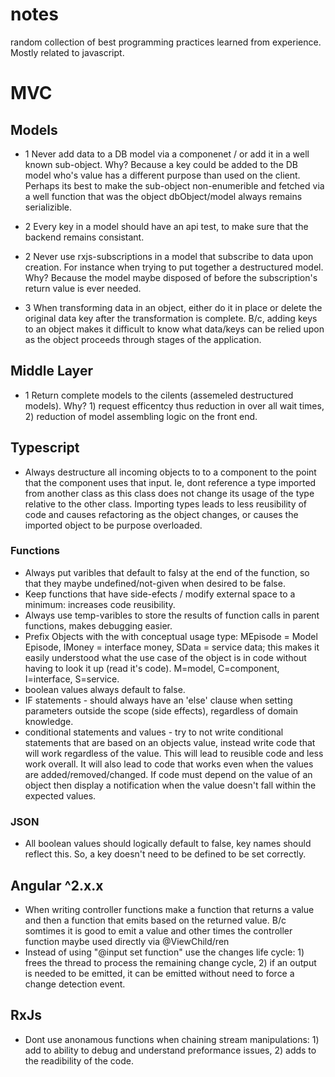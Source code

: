 # notes
random collection of best programming practices learned from experience. Mostly related to javascript.


# MVC
## Models
- 1 Never add data to a DB model via a componenet / or add it in a well known sub-object. Why? Because a key could be added to the DB model who's value has a different purpose than used on the client. Perhaps its best to make the sub-object non-enumerible and fetched via a well function that was the object dbObject/model always remains serializible.
- 2 Every key in a model should have an api test, to make sure that the backend remains consistant.

- 2 Never use rxjs-subscriptions in a model that subscribe to data upon creation. For instance when trying to put together a destructured model. Why? Because the model maybe disposed of before the subscription's return value is ever needed.

- 3 When transforming data in an object, either do it in place or delete the original data key after the transformation is complete. B/c, adding keys to an object makes it difficult to know what data/keys can be relied upon as the object proceeds through stages of the application.

## Middle Layer
- 1 Return complete models to the cilents (assemeled destructured models). Why? 1) request efficentcy thus reduction in over all wait times, 2) reduction of model assembling logic on the front end.     

## Typescript
- Always destructure all incoming objects to to a component to the point that the component uses that input. Ie, dont reference a type imported from another class as this class does not change its usage of the type relative to the other class. Importing types leads to less reusibility of code and causes refactoring as the object changes, or causes the imported object to be purpose overloaded.

### Functions
- Always put varibles that default to falsy at the end of the function, so that they maybe undefined/not-given when desired to be false.
- Keep functions that have side-efects / modify external space to a minimum: increases code reusibility.
- Always use temp-varibles to store the results of function calls in parent functions, makes debugging easier.
- Prefix Objects with the with conceptual usage type: MEpisode = Model Episode, IMoney = interface money, SData = service data; this makes it easily understood what the use case of the object is in code without having to look it up (read it's code). M=model, C=component, I=interface, S=service.
- boolean values always default to false.
- IF statements - should always have an 'else' clause when setting parameters outside the scope (side effects), regardless of domain knowledge.
- conditional statements and values - try to not write conditional statements that are based on an objects value, instead write code that will work regardless of the value. This will lead to reusible code and less work overall. It will also lead to code that works even when the values are added/removed/changed. If code must depend on the value of an object then display a notification when the value doesn't fall within the expected values.

### JSON
- All boolean values should logically default to false, key names should reflect this. So, a key doesn't need to be defined to be set correctly.

## Angular ^2.x.x
- When writing controller functions make a function that returns a value and then a function that emits based on the returned value. B/c somtimes it is good to emit a value and other times the controller function maybe used directly via @ViewChild/ren
- Instead of using "@input set function" use the changes life cycle: 1) frees the thread to process the remaining change cycle, 2) if an output is needed to be emitted, it can be emitted without need to force a change detection event.

## RxJs 
- Dont use anonamous functions when chaining stream manipulations: 1) add to ability to debug and understand preformance issues, 2) adds to the readibility of the code.

